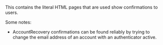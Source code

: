 This contains the literal HTML pages that are used show confirmations to users.

Some notes:
- AccountRecovery confirmations can be found reliably by trying to change the email address of an account with an authenticator active.